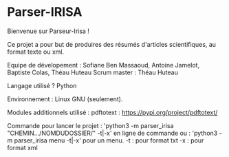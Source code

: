 # Parser-IRISA

Bienvenue sur Parseur-Irisa !

Ce projet a pour but de produires des résumés d'articles scientifiques, au format texte ou xml.

Equipe de dévelopement : Sofiane Ben Massaoud, Antoine Jamelot, Baptiste Colas, Théau Huteau
Scrum master : Théau Huteau

Langage utilisé ?
Python

Environnement : Linux GNU (seulement).

Modules additionnels utilisé : pdftotext : https://pypi.org/project/pdftotext/  

Commande pour lancer le projet : 'python3 -m parser_irisa "CHEMIN.../NOMDUDOSSIER/" -t|-x' en ligne de commande 
ou   : 'python3 -m parser_irisa menu -t|-x' pour un menu.
-t : pour format txt 
-x : pour format xml 

